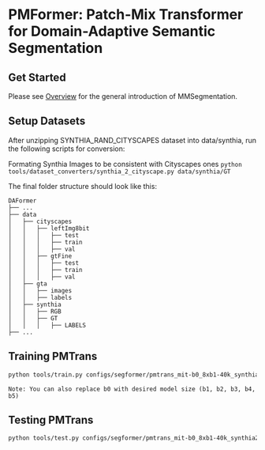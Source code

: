 # PMFormer: Patch-Mix Transformer for Domain-Adaptive Semantic Segmentation

## Get Started

Please see [Overview](docs/en/overview.md) for the general introduction of MMSegmentation.

## Setup Datasets

After unzipping SYNTHIA_RAND_CITYSCAPES dataset into data/synthia, run the following scripts for conversion:

Formating Synthia Images to be consistent with Cityscapes ones ```python tools/dataset_converters/synthia_2_cityscape.py data/synthia/GT```

The final folder structure should look like this:
```none
DAFormer
├── ...
├── data
│   ├── cityscapes
│   │   ├── leftImg8bit
│   │   │   ├── test
│   │   │   ├── train
│   │   │   ├── val
│   │   ├── gtFine
│   │   │   ├── test
│   │   │   ├── train
│   │   │   ├── val
│   ├── gta
│   │   ├── images
│   │   ├── labels
│   ├── synthia
│   │   ├── RGB
│   │   ├── GT
│   │   │   ├── LABELS
├── ...
```


## Training PMTrans

```bash
python tools/train.py configs/segformer/pmtrans_mit-b0_8xb1-40k_synthia2cityscapes-512x512.py
```
```
Note: You can also replace b0 with desired model size (b1, b2, b3, b4, b5)
```


## Testing PMTrans

```bash
python tools/test.py configs/segformer/pmtrans_mit-b0_8xb1-40k_synthia2cityscapes-512x512.py work_dirs/pmtrans_mit-b0_8xb1-40k_synthia2cityscapes-512x512/iter_[iteration].pth --show
```
